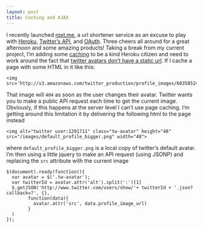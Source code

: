```yaml
--- 
layout: post
title: Caching and AJAX
---
```

<p>I recently launched <a href="http://rqst.me">rqst.me</a>, a url shortener service as an excuse to play with <a href="http://heroku.com">Heroku</a>, <a href="http://apiwiki.twitter.com/">Twitter&#8217;s API</a>, and <a href="http://oauth.net/">OAuth</a>.  Three cheers all around for a great afternoon and some amazing products!  Taking a break from my current project, I&#8217;m adding some <a href="http://guides.rubyonrails.org/caching_with_rails.html">caching</a> to be a kind Heroku citizen and need to work around the fact that <a href="http://code.google.com/p/twitter-api/issues/detail?id=242&amp;colspec=ID%20Stars%20Type%20Status%20Priority%20Owner%20Summary%20Opened%20Milestone">twitter avatars don&#8217;t have a static url</a>.  If I cache a page with some HTML in it like this: </p>

<pre><code>&lt;img src='http://s3.amazonaws.com/twitter_production/profile_images/60358524/n2203865_44697472_3398_normal.jpg'&gt;
</code></pre>

<p>That image will <code>404</code> as soon as the user changes their avatar.  Twitter wants you to make a public API request each time to get the current image. Obviously, if this happens at the server level I can&#8217;t use page caching.  I&#8217;m getting around this limitation it by delivering the following html to the page instead</p>

<pre><code>&lt;img alt="twitter user:1291711" class="tw-avatar" height="48" src="/images/default_profile_bigger.png" width="48"&gt;
</code></pre>

<p>where <code>default_profile_bigger.png</code> is a local copy of twitter&#8217;s default avatar.  I&#8217;m then using a little jquery to make an API request (using JSONP) and replacing the <code>src</code> attribute with the current image</p>

<pre><code>$(document).ready(function(){
  var avatar = $('.tw-avatar');
  var twitterId = avatar.attr('alt').split(':')[1]
  $.getJSON('http://www.twitter.com/users/show/'+ twitterId + '.json?callback=?', {},
        function(data){
          avatar.attr('src', data.profile_image_url)
        }
  )
});
</code></pre>
